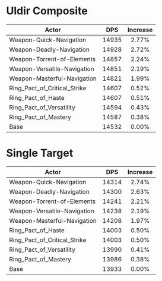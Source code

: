 # Uldir Composite
| Actor | DPS | Increase |
|---|:---:|:---:|
|Weapon-Quick-Navigation|14935|2.77%|
|Weapon-Deadly-Navigation|14928|2.72%|
|Weapon-Torrent-of-Elements|14857|2.24%|
|Weapon-Versatile-Navigation|14851|2.19%|
|Weapon-Masterful-Navigation|14821|1.99%|
|Ring_Pact_of_Critical_Strike|14607|0.52%|
|Ring_Pact_of_Haste|14607|0.51%|
|Ring_Pact_of_Versatility|14594|0.43%|
|Ring_Pact_of_Mastery|14587|0.38%|
|Base|14532|0.00%|

# Single Target
| Actor | DPS | Increase |
|---|:---:|:---:|
|Weapon-Quick-Navigation|14314|2.74%|
|Weapon-Deadly-Navigation|14300|2.63%|
|Weapon-Torrent-of-Elements|14241|2.21%|
|Weapon-Versatile-Navigation|14238|2.19%|
|Weapon-Masterful-Navigation|14208|1.97%|
|Ring_Pact_of_Haste|14003|0.50%|
|Ring_Pact_of_Critical_Strike|14003|0.50%|
|Ring_Pact_of_Versatility|13990|0.41%|
|Ring_Pact_of_Mastery|13986|0.38%|
|Base|13933|0.00%|
